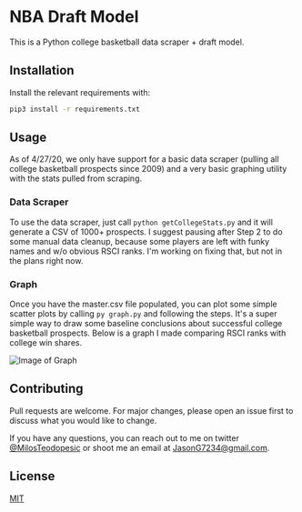 # NBA Draft Model

This is a Python college basketball data scraper + draft model.

## Installation

Install the relevant requirements with:

```bash
pip3 install -r requirements.txt
```

## Usage

As of 4/27/20, we only have support for a basic data scraper (pulling all college basketball prospects since 2009) and a very basic graphing utility with the stats pulled from scraping.  

### Data Scraper

To use the data scraper, just call `python getCollegeStats.py` and it will generate a CSV of 1000+ prospects. I suggest pausing after Step 2 to do some manual data cleanup, because some players are left with funky names and w/o obvious RSCI ranks. I'm working on fixing that, but not in the plans right now. 

### Graph

Once you have the master.csv file populated, you can plot some simple scatter plots by calling `py graph.py` and following the steps. It's a super simple way to draw some baseline conclusions about successful college basketball prospects. Below is a graph I made comparing RSCI ranks with college win shares. 

![Image of Graph](https://i.imgur.com/KO5MKXJ.png)

## Contributing
Pull requests are welcome. For major changes, please open an issue first to discuss what you would like to change.

If you have any questions, you can reach out to me on twitter [@MilosTeodopesic](https://twitter.com/MilosTeodopesic) or shoot me an email at [JasonG7234@gmail.com](mailto:JasonG7234@gmail.com).

## License
[MIT](LICENSE)
